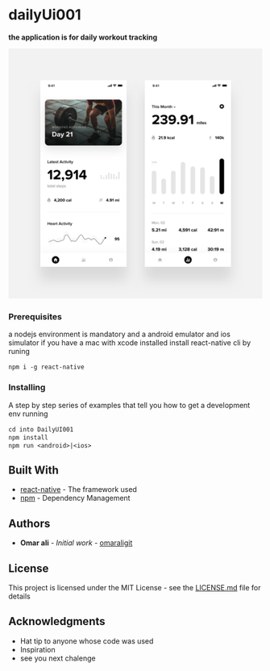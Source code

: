 # dailyUi001

**the application is for daily workout tracking**

![alt](/ui-image/ui.png)


### Prerequisites

a nodejs environment is mandatory and a android emulator and ios simulator if you have a mac with xcode installed
install react-native cli by runing
```
npm i -g react-native
```

### Installing

A step by step series of examples that tell you how to get a development env running

```
cd into DailyUI001
npm install
npm run <android>|<ios>
```

## Built With

* [react-native](https://reactnative.dev/) - The framework used
* [npm](https://reactnative.dev/) - Dependency Management

## Authors

* **Omar ali** - *Initial work* - [omaraligit](https://github.com/omaraligit)

## License

This project is licensed under the MIT License - see the [LICENSE.md](LICENSE.md) file for details

## Acknowledgments

* Hat tip to anyone whose code was used
* Inspiration
* see you next chalenge
